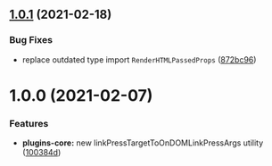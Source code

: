 ## [1.0.1](https://github.com/native-html/plugins/compare/@native-html/plugins-core@1.0.0...@native-html/plugins-core@1.0.1) (2021-02-18)


### Bug Fixes

* replace outdated type import `RenderHTMLPassedProps` ([872bc96](https://github.com/native-html/plugins/commit/872bc965d8b5c5e8e37430060a2edc343549623f))

# 1.0.0 (2021-02-07)


### Features

* **plugins-core:** new linkPressTargetToOnDOMLinkPressArgs utility ([100384d](https://github.com/native-html/plugins/commit/100384debed5b88ccb1a067712c8e3f340a5659a))

